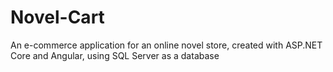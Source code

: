 # Novel-Cart
An e-commerce application for an online novel store, created with ASP.NET Core and Angular, using SQL Server as a database
